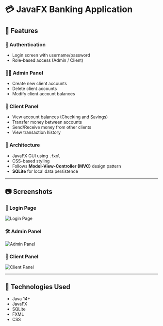 # 💳 JavaFX Banking Application


## 📌 Features

### 🔐 Authentication
- Login screen with username/password
- Role-based access (Admin / Client)

### 👨‍💼 Admin Panel
- Create new client accounts
- Delete client accounts
- Modify client account balances

### 👤 Client Panel
- View account balances (Checking and Savings)
- Transfer money between accounts
- Send/Receive money from other clients
- View transaction history

### 🧱 Architecture
- JavaFX GUI using `.fxml`
- CSS-based styling
- Follows **Model-View-Controller (MVC)** design pattern
- **SQLite** for local data persistence

---

## 📷 Screenshots

### 🔐 Login Page
![Login Page]([screenshots/login.png](https://github.com/KunjMeghpara79/Maze-Bank/blob/master/Screenshot%202025-06-05%20114736.png?raw=true))

### 🛠️ Admin Panel
![Admin Panel](screenshots/admin_panel.png)

### 👤 Client Panel
![Client Panel](screenshots/client_panel.png)

---

## 🚀 Technologies Used

- Java 14+
- JavaFX
- SQLite
- FXML
- CSS



